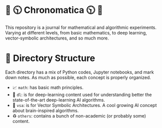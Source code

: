 # :diamond_shape_with_a_dot_inside: :clock1030: Chronomatica :clock1030: :diamond_shape_with_a_dot_inside:

This repository is a journal for mathematical and algorithmic experiments. Varying at different levels, from basic mathematics, to deep learning, vector-symbolic architectures, and so much more.

# :city_sunrise: Directory Structure

Each directory has a mix of Python codes, Jupyter notebooks, and mark down notes. As much as possible, each concept is properly organized.

- :chart_with_upwards_trend: `math`: has basic math principles.
- :dragon_face: `dl`: is for deep-learning content used for understanding better the state-of-the-art deep-learning AI algorithms.
- :white_flower: `vsa`: is for Vector Symbolic Architectures. A cool growing AI concept about brain-inspired algorithms.
- :recycle: `others`: contains a bunch of non-academic (or probably some) content.
